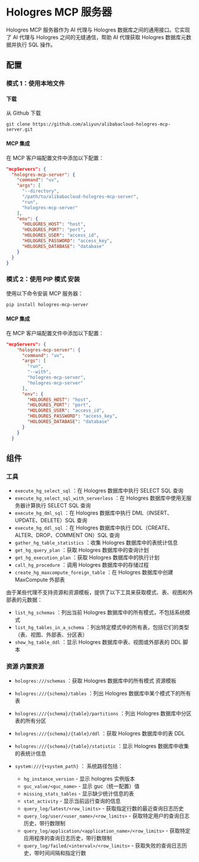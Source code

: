 # Hologres MCP 服务器

Hologres MCP 服务器作为 AI 代理与 Hologres 数据库之间的通用接口。它实现了 AI 代理与 Hologres 之间的无缝通信，帮助 AI 代理获取 Hologres 数据库元数据并执行 SQL 操作。

## 配置

### 模式 1：使用本地文件

#### 下载

从 Github 下载

```shell
git clone https://github.com/aliyun/alibabacloud-hologres-mcp-server.git
```

#### MCP 集成
在 MCP 客户端配置文件中添加以下配置：

```json
"mcpServers": {
  "hologres-mcp-server": {
    "command": "uv",
    "args": [
      "--directory",
      "/path/to/alibabacloud-hologres-mcp-server",
      "run",
      "hologres-mcp-server"
    ],
    "env": {
      "HOLOGRES_HOST": "host",
      "HOLOGRES_PORT": "port",
      "HOLOGRES_USER": "access_id",
      "HOLOGRES_PASSWORD": "access_key",
      "HOLOGRES_DATABASE": "database"
    }
  }
}
```

### 模式 2：使用 PIP 模式 安装
使用以下命令安装 MCP 服务器：

```bash
pip install hologres-mcp-server
```

#### MCP 集成
在 MCP 客户端配置文件中添加以下配置：

```json
"mcpServers": {
    "hologres-mcp-server": {
      "command": "uv",
      "args": [
        "run",
        "--with",
        "hologres-mcp-server",
        "hologres-mcp-server"
      ],
      "env": {
        "HOLOGRES_HOST": "host",
        "HOLOGRES_PORT": "port",
        "HOLOGRES_USER": "access_id",
        "HOLOGRES_PASSWORD": "access_key",
        "HOLOGRES_DATABASE": "database"
      }
    }
  }
```

## 组件
### 工具
- `execute_hg_select_sql` ：在 Hologres 数据库中执行 SELECT SQL 查询
- `execute_hg_select_sql_with_serverless` ：在 Hologres 数据库中使用无服务器计算执行 SELECT SQL 查询
- `execute_hg_dml_sql` ：在 Hologres 数据库中执行 DML（INSERT、UPDATE、DELETE）SQL 查询
- `execute_hg_ddl_sql` ：在 Hologres 数据库中执行 DDL（CREATE、ALTER、DROP、COMMENT ON）SQL 查询
- `gather_hg_table_statistics` ：收集 Hologres 数据库中的表统计信息
- `get_hg_query_plan` ：获取 Hologres 数据库中的查询计划
- `get_hg_execution_plan` ：获取 Hologres 数据库中的执行计划
- `call_hg_procedure` ：调用 Hologres 数据库中的存储过程
- `create_hg_maxcompute_foreign_table` ：在 Hologres 数据库中创建 MaxCompute 外部表

由于某些代理不支持资源和资源模板，提供了以下工具来获取模式、表、视图和外部表的元数据：

- `list_hg_schemas` ：列出当前 Hologres 数据库中的所有模式，不包括系统模式
- `list_hg_tables_in_a_schema` ：列出特定模式中的所有表，包括它们的类型（表、视图、外部表、分区表）
- `show_hg_table_ddl` ：显示 Hologres 数据库中表、视图或外部表的 DDL 脚本

### 资源 内置资源
- `hologres:///schemas` ：获取 Hologres 数据库中的所有模式 资源模板
- `hologres:///{schema}/tables` ：列出 Hologres 数据库中某个模式下的所有表
- `hologres:///{schema}/{table}/partitions` ：列出 Hologres 数据库中分区表的所有分区
- `hologres:///{schema}/{table}/ddl` ：获取 Hologres 数据库中的表 DDL
- `hologres:///{schema}/{table}/statistic` ：显示 Hologres 数据库中收集的表统计信息
- `system:///{+system_path}` ：
  系统路径包括：
  
  - `hg_instance_version` - 显示 hologres 实例版本
  - `guc_value/<guc_name>` - 显示 guc（统一配置）值
  - `missing_stats_tables` - 显示缺少统计信息的表
  - `stat_activity` - 显示当前运行查询的信息
  - `query_log/latest/<row_limits>` - 获取指定行数的最近查询日志历史
  - `query_log/user/<user_name>/<row_limits>` - 获取特定用户的查询日志历史，带行数限制
  - `query_log/application/<application_name>/<row_limits>` - 获取特定应用程序的查询日志历史，带行数限制
  - `query_log/failed/<interval>/<row_limits>` - 获取失败的查询日志历史，带时间间隔和指定行数